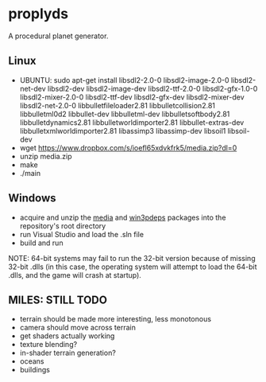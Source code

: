 proplyds
========

A procedural planet generator.


Linux
-----

- UBUNTU: sudo apt-get install libsdl2-2.0-0 libsdl2-image-2.0-0 libsdl2-net-dev libsdl2-dev libsdl2-image-dev libsdl2-ttf-2.0-0 libsdl2-gfx-1.0-0 libsdl2-mixer-2.0-0 libsdl2-ttf-dev libsdl2-gfx-dev libsdl2-mixer-dev libsdl2-net-2.0-0 libbulletfileloader2.81 libbulletcollision2.81 libbulletml0d2 libbullet-dev libbulletml-dev libbulletsoftbody2.81 libbulletdynamics2.81 libbulletworldimporter2.81 libbullet-extras-dev libbulletxmlworldimporter2.81 libassimp3 libassimp-dev libsoil1 libsoil-dev
- wget https://www.dropbox.com/s/ioefl65xdvkfrk5/media.zip?dl=0
- unzip media.zip
- make
- ./main


Windows
-------

- acquire and unzip the [media](https://www.dropbox.com/s/ioefl65xdvkfrk5/media.zip?dl=0) and [win3pdeps](https://www.dropbox.com/s/fxe6p08qhbv14q8/win3pdeps.zip?dl=0) packages into the repository's root directory
- run Visual Studio and load the .sln file
- build and run

NOTE: 64-bit systems may fail to run the 32-bit version because of missing 32-bit .dlls (in this case, the operating system will attempt to load the 64-bit .dlls, and the game will crash at startup).


MILES: STILL TODO
-----------------

- terrain should be made more interesting, less monotonous
- camera should move across terrain
- get shaders actually working
- texture blending?
- in-shader terrain generation?
- oceans
- buildings


